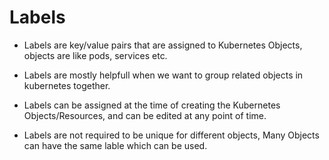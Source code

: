# Labels

- Labels are key/value pairs that are assigned to Kubernetes Objects, objects are like pods, services etc.
- Labels are mostly helpfull when we want to group related objects in kubernetes together.
- Labels can be assigned at the time of creating the Kubernetes Objects/Resources, and can be edited at any point of time.

- Labels are not required to be unique for different objects, Many Objects can have the same lable which can be used.

